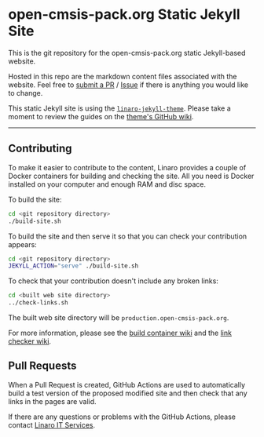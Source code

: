 # open-cmsis-pack.org Static Jekyll Site

This is the git repository for the open-cmsis-pack.org static Jekyll-based website.

Hosted in this repo are the markdown content files associated with the website. Feel free to [submit a PR](https://github.com/Open-CMSIS-Pack/website/pulls) / [Issue](https://github.com/Open-CMSIS-Pack/website/issues/new) if there is anything you would like to change.

This static Jekyll site is using the [`linaro-jekyll-theme`](https://github.com/linaro-marketing/linaro-jekyll-theme). Please take a moment to review the guides on the [theme's GitHub wiki](https://github.com/linaro-marketing/linaro-jekyll-theme/wiki).

*****
## Contributing

To make it easier to contribute to the content, Linaro provides a couple of Docker containers for building and checking the site. All you need is Docker installed on your computer and enough RAM and disc space.

To build the site:

```bash
cd <git repository directory>
./build-site.sh
```

To build the site and then serve it so that you can check your contribution appears:

```bash
cd <git repository directory>
JEKYLL_ACTION="serve" ./build-site.sh
```

To check that your contribution doesn't include any broken links:

```bash
cd <built web site directory>
../check-links.sh
```

The built web site directory will be `production.open-cmsis-pack.org`.

For more information, please see the [build container wiki](https://github.com/linaro-its/jekyll-build-container/wiki) and the [link checker wiki](https://github.com/linaro-its/jekyll-link-checker/wiki).

## Pull Requests

When a Pull Request is created, GitHub Actions are used to automatically build a test version of the proposed modified site and then check that any links in the pages are valid.

If there are any questions or problems with the GitHub Actions, please contact [Linaro IT Services](https://servicedesk.linaro.org/servicedesk/customer/portal/3/create/50).
